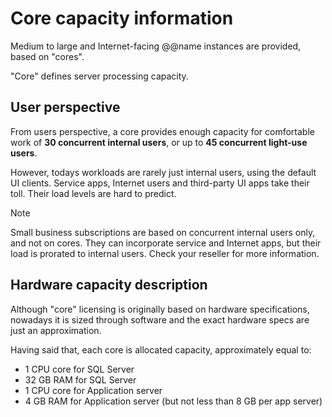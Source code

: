 # Core capacity information

Medium to large and Internet-facing @@name instances are provided, based on "cores".

"Core" defines server processing capacity.

## User perspective

From users perspective, a core provides enough capacity for comfortable work of **30 concurrent internal users**, or up to **45 concurrent light-use users**.

However, todays workloads are rarely just internal users, using the default UI clients.
Service apps, Internet users and third-party UI apps take their toll.
Their load levels are hard to predict.

> [!note]
> Small business subscriptions are based on concurrent internal users only, and not on cores.
> They can incorporate service and Internet apps, but their load is prorated to internal users.
> Check your reseller for more information.

## Hardware capacity description

Although "core" licensing is originally based on hardware specifications, nowadays it is sized through software and the exact hardware specs are just an approximation.

Having said that, each core is allocated capacity, approximately equal to:

* 1 CPU core for SQL Server
* 32 GB RAM for SQL Server
* 1 CPU core for Application server
* 4 GB RAM for Application server (but not less than 8 GB per app server)
